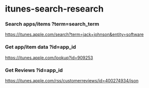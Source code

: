 # itunes-search-research


### Search apps/items ?term=search_term
https://itunes.apple.com/search?term=jack+johnson&entity=software

### Get app/item data ?id=app_id
https://itunes.apple.com/lookup?id=909253

### Get Reviews ?id=app_id
https://itunes.apple.com/rss/customerreviews/id=400274934/json
